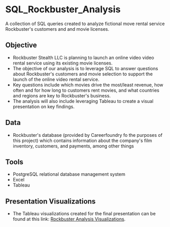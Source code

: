 # SQL_Rockbuster_Analysis
A collection of SQL queries created to analyze fictional move rental service Rockbuster's customers and and movie licenses. 

## Objective 
- Rockbuster Stealth LLC is planning to launch an online video video rental service using its existing movie licenses.
- The objective of our analysis is to leverage SQL to answer questions about Rockbuster's customers and movie selection to support the launch of the online video rental service.
- Key questions include which movies drive the most/least revenue, how often and for how long to customers rent movies, and what countries and regions are key to Rockbuster's business.
- The analysis will also include leveraging Tableau to create a visual presentation on key findings. 

## Data 
- Rockbuster's database (provided by Careerfoundry fo the purposes of this project) which contains information about the company's film inventory,
  customers, and payments, among other things

## Tools 
- PostgreSQL relational database management system
- Excel
- Tableau

## Presentation Visualizations
- The Tableau visualizations created for the final presentation can be found at this link: [Rockbuster Analysis Visualizations](https://public.tableau.com/views/RockbusterAnalysisVisualizations/CustomerCountbyRegion?:language=en-US&:display_count=n&:origin=viz_share_link). 
